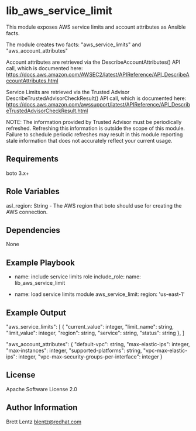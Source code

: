lib_aws_service_limit
=========

This module exposes AWS service limits and account attributes as Ansible
facts.

The module creates two facts: "aws_service_limits" and "aws_account_attributes"

Account attributes are retrieved via the DescribeAccountAttributes() API call,
which is documented here:
https://docs.aws.amazon.com/AWSEC2/latest/APIReference/API_DescribeAccountAttributes.html

Service Limits are retrieved via the Trusted Advisor
DescribeTrustedAdvisorCheckResult() API call, which is documented here:
https://docs.aws.amazon.com/awssupport/latest/APIReference/API_DescribeTrustedAdvisorCheckResult.html

NOTE: The information provided by Trusted Advisor must be periodically
refreshed. Refreshing this information is outside the scope of this module.
Failure to schedule periodic refreshes may result in this module reporting
stale information that does not accurately reflect your current usage.

Requirements
------------

boto 3.x+

Role Variables
--------------

asl_region:  String - The AWS region that boto should use for creating the AWS connection.

Dependencies
------------

None

Example Playbook
----------------

- name: include service limits role
  include_role:
    name: lib_aws_service_limit

- name: load service limits module
  aws_service_limit:
    region: 'us-east-1'

Example Output
----------------
"aws_service_limits": [
    {
        "current_value": integer,
        "limit_name": string,
        "limit_value": integer,
        "region": string,
        "service": string,
        "status": string
    },
]

"aws_account_attributes": {
    "default-vpc": string,
    "max-elastic-ips": integer,
    "max-instances": integer,
    "supported-platforms": string,
    "vpc-max-elastic-ips": integer,
    "vpc-max-security-groups-per-interface": integer 
}


License
-------

Apache Software License 2.0

Author Information
------------------

Brett Lentz <blentz@redhat.com>
